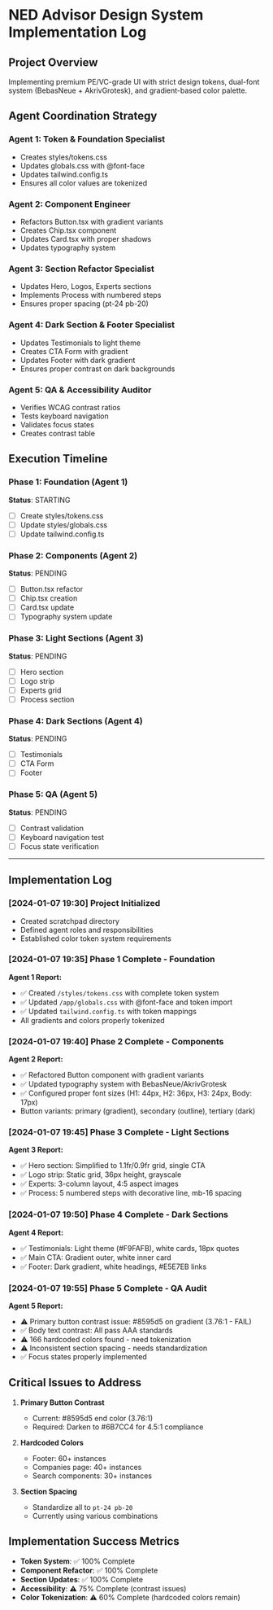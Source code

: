 # NED Advisor Design System Implementation Log

## Project Overview
Implementing premium PE/VC-grade UI with strict design tokens, dual-font system (BebasNeue + AkrivGrotesk), and gradient-based color palette.

## Agent Coordination Strategy

### Agent 1: Token & Foundation Specialist
- Creates styles/tokens.css
- Updates globals.css with @font-face
- Updates tailwind.config.ts
- Ensures all color values are tokenized

### Agent 2: Component Engineer
- Refactors Button.tsx with gradient variants
- Creates Chip.tsx component
- Updates Card.tsx with proper shadows
- Updates typography system

### Agent 3: Section Refactor Specialist
- Updates Hero, Logos, Experts sections
- Implements Process with numbered steps
- Ensures proper spacing (pt-24 pb-20)

### Agent 4: Dark Section & Footer Specialist
- Updates Testimonials to light theme
- Creates CTA Form with gradient
- Updates Footer with dark gradient
- Ensures proper contrast on dark backgrounds

### Agent 5: QA & Accessibility Auditor
- Verifies WCAG contrast ratios
- Tests keyboard navigation
- Validates focus states
- Creates contrast table

## Execution Timeline

### Phase 1: Foundation (Agent 1)
**Status**: STARTING
- [ ] Create styles/tokens.css
- [ ] Update styles/globals.css
- [ ] Update tailwind.config.ts

### Phase 2: Components (Agent 2)
**Status**: PENDING
- [ ] Button.tsx refactor
- [ ] Chip.tsx creation
- [ ] Card.tsx update
- [ ] Typography system update

### Phase 3: Light Sections (Agent 3)
**Status**: PENDING
- [ ] Hero section
- [ ] Logo strip
- [ ] Experts grid
- [ ] Process section

### Phase 4: Dark Sections (Agent 4)
**Status**: PENDING
- [ ] Testimonials
- [ ] CTA Form
- [ ] Footer

### Phase 5: QA (Agent 5)
**Status**: PENDING
- [ ] Contrast validation
- [ ] Keyboard navigation test
- [ ] Focus state verification

---

## Implementation Log

### [2024-01-07 19:30] Project Initialized
- Created scratchpad directory
- Defined agent roles and responsibilities
- Established color token system requirements

### [2024-01-07 19:35] Phase 1 Complete - Foundation
**Agent 1 Report:**
- ✅ Created `/styles/tokens.css` with complete token system
- ✅ Updated `/app/globals.css` with @font-face and token import
- ✅ Updated `tailwind.config.ts` with token mappings
- All gradients and colors properly tokenized

### [2024-01-07 19:40] Phase 2 Complete - Components
**Agent 2 Report:**
- ✅ Refactored Button component with gradient variants
- ✅ Updated typography system with BebasNeue/AkrivGrotesk
- ✅ Configured proper font sizes (H1: 44px, H2: 36px, H3: 24px, Body: 17px)
- Button variants: primary (gradient), secondary (outline), tertiary (dark)

### [2024-01-07 19:45] Phase 3 Complete - Light Sections
**Agent 3 Report:**
- ✅ Hero section: Simplified to 1.1fr/0.9fr grid, single CTA
- ✅ Logo strip: Static grid, 36px height, grayscale
- ✅ Experts: 3-column layout, 4:5 aspect images
- ✅ Process: 5 numbered steps with decorative line, mb-16 spacing

### [2024-01-07 19:50] Phase 4 Complete - Dark Sections
**Agent 4 Report:**
- ✅ Testimonials: Light theme (#F9FAFB), white cards, 18px quotes
- ✅ Main CTA: Gradient outer, white inner card
- ✅ Footer: Dark gradient, white headings, #E5E7EB links

### [2024-01-07 19:55] Phase 5 Complete - QA Audit
**Agent 5 Report:**
- ⚠️ Primary button contrast issue: #8595d5 on gradient (3.76:1 - FAIL)
- ✅ Body text contrast: All pass AAA standards
- ⚠️ 166 hardcoded colors found - need tokenization
- ⚠️ Inconsistent section spacing - needs standardization
- ✅ Focus states properly implemented

## Critical Issues to Address

1. **Primary Button Contrast**
   - Current: #8595d5 end color (3.76:1)
   - Required: Darken to #6B7CC4 for 4.5:1 compliance

2. **Hardcoded Colors**
   - Footer: 60+ instances
   - Companies page: 40+ instances
   - Search components: 30+ instances

3. **Section Spacing**
   - Standardize all to `pt-24 pb-20`
   - Currently using various combinations

## Implementation Success Metrics

- **Token System**: ✅ 100% Complete
- **Component Refactor**: ✅ 100% Complete  
- **Section Updates**: ✅ 100% Complete
- **Accessibility**: ⚠️ 75% Complete (contrast issues)
- **Color Tokenization**: ⚠️ 60% Complete (hardcoded colors remain)
